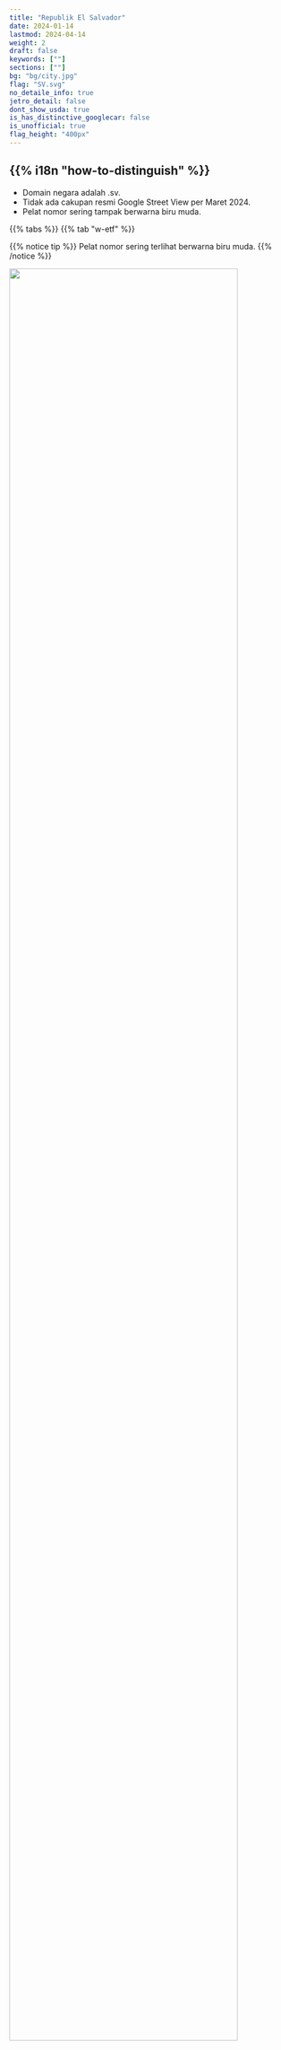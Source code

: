 ```yaml
---
title: "Republik El Salvador"
date: 2024-01-14
lastmod: 2024-04-14
weight: 2
draft: false
keywords: [""]
sections: [""]
bg: "bg/city.jpg"
flag: "SV.svg"
no_detaile_info: true
jetro_detail: false
dont_show_usda: true
is_has_distinctive_googlecar: false
is_unofficial: true
flag_height: "400px"
---
```


<div class="main-desciption country-description">
    <h2 class="section-title">{{% i18n "how-to-distinguish" %}}</h2>
    <ul class="rule-list">
        <li>Domain negara adalah <span class="quiz">.sv</span>.</li>
        <li>Tidak ada cakupan resmi Google Street View per Maret 2024.</li>
        <li>Pelat nomor sering tampak berwarna biru muda.</li>
    </ul>
</div>


{{% tabs %}}
{{% tab "w-etf" %}}

{{% notice tip %}}
Pelat nomor sering terlihat berwarna biru muda.
{{% /notice %}}
<div class="googlemap-if unclickable">
<img src="/rule/n_america/elsalvador/roadsign.jpg" width="90%">
</div>
{{% /tab %}}
{{% /tabs %}}
